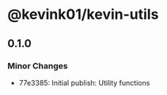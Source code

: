 # @kevink01/kevin-utils

## 0.1.0

### Minor Changes

-   77e3385: Initial publish: Utility functions
